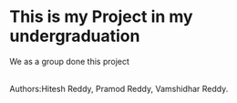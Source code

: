 <h1>This is my Project in my undergraduation</h1>
<p>We as a group done this project</p>
<br>
Authors:Hitesh Reddy, Pramod Reddy, Vamshidhar Reddy.